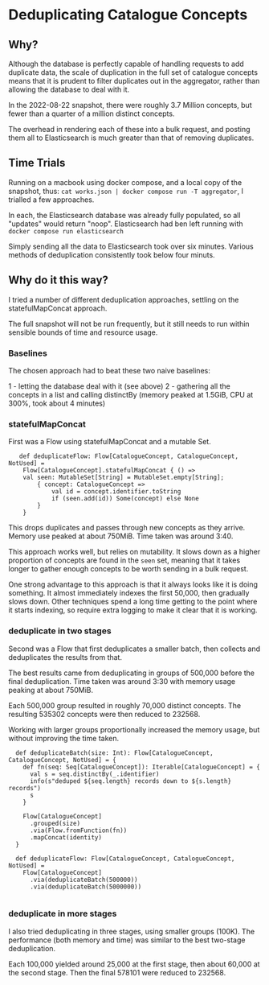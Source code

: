 # Deduplicating Catalogue Concepts

## Why?
Although the database is perfectly capable of handling requests to add duplicate data, 
the scale of duplication in the full set of catalogue concepts means that it is prudent 
to filter duplicates out in the aggregator, rather than allowing the database to 
deal with it.

In the 2022-08-22 snapshot, there were roughly 3.7 Million concepts, but 
fewer than a quarter of a million distinct concepts.

The overhead in rendering each of these into a bulk request, and posting
them all to Elasticsearch is much greater than that of removing duplicates.

## Time Trials

Running on a macbook using docker compose, and a local copy of the snapshot, thus:
`cat works.json | docker compose run -T aggregator`, I trialled a few approaches.

In each, the Elasticsearch database was already fully populated, so all "updates"
would return "noop". Elasticsearch had ben left running with `docker compose run elasticsearch`

Simply sending all the data to Elasticsearch took over six minutes.
Various methods of deduplication consistently took below four minuts.

## Why do it this way?

I tried a number of different deduplication approaches, settling on the statefulMapConcat approach.

The full snapshot will not be run frequently, but it still needs to run within sensible 
bounds of time and resource usage.

### Baselines

The chosen approach had to beat these two naive baselines:

1 - letting the database deal with it (see above)
2 - gathering all the concepts in a list and calling distinctBy 
    (memory peaked at 1.5GiB, CPU at 300%, took about 4 minutes)

### statefulMapConcat
First was a Flow using statefulMapConcat and a mutable Set.
```
   def deduplicateFlow: Flow[CatalogueConcept, CatalogueConcept, NotUsed] = 
    Flow[CatalogueConcept].statefulMapConcat { () =>
    val seen: MutableSet[String] = MutableSet.empty[String];
        { concept: CatalogueConcept =>
            val id = concept.identifier.toString
            if (seen.add(id)) Some(concept) else None
        }
    }
```

This drops duplicates and passes through new concepts as they arrive. Memory use peaked at 
about 750MiB.  Time taken was around 3:40.

This approach works well, but relies on mutability.  It slows down as a higher proportion of
concepts are found in the `seen` set, meaning that it takes longer to gather enough concepts
to be worth sending in a bulk request.

One strong advantage to this approach is that it always looks like it is doing something.
It almost immediately indexes the first 50,000, then gradually slows down.  Other techniques
spend a long time getting to the point where it starts indexing, so require extra logging
to make it clear that it is working.

### deduplicate in two stages
Second was a Flow that first deduplicates a smaller batch, then collects and deduplicates 
the results from that.

The best results came from deduplicating in groups of 500,000 before the final deduplication.
Time taken was around 3:30 with memory usage peaking at about 750MiB.

Each 500,000 group resulted in roughly 70,000 distinct concepts.  The resulting 535302 concepts were then 
reduced to 232568.

Working with larger groups proportionally increased the memory usage, but without improving the time
taken.

```
  def deduplicateBatch(size: Int): Flow[CatalogueConcept, CatalogueConcept, NotUsed] = {
    def fn(seq: Seq[CatalogueConcept]): Iterable[CatalogueConcept] = {
      val s = seq.distinctBy(_.identifier)
      info(s"deduped ${seq.length} records down to ${s.length} records")
      s
    }

    Flow[CatalogueConcept]
      .grouped(size)
      .via(Flow.fromFunction(fn))
      .mapConcat(identity)
  }

  def deduplicateFlow: Flow[CatalogueConcept, CatalogueConcept, NotUsed] = 
    Flow[CatalogueConcept]
      .via(deduplicateBatch(500000))
      .via(deduplicateBatch(5000000))
  
```

### deduplicate in more stages

I also tried deduplicating in three stages, using smaller groups (100K).  The performance
(both memory and time) was similar to the best two-stage deduplication.

Each 100,000 yielded around 25,000 at the first stage, then about 60,000 at the second stage.
Then the final 578101 were reduced to 232568.

